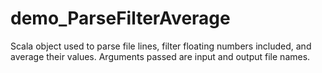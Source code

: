 # demo_ParseFilterAverage
Scala object used to parse file lines, filter floating numbers included, and average their values. Arguments passed are input and output file names.
